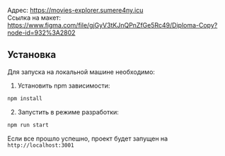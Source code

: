 Адрес: https://movies-explorer.sumere4ny.icu </br>
Ссылка на макет: https://www.figma.com/file/gjGyV3tKJnQPnZfGe5Rc49/Diploma-Copy?node-id=932%3A2802


## Установка
Для запуска на локальной машине необходимо:</br>
1. Установить npm зависимости:</br>
```sh
npm install
```
2. Запустить в режиме разработки:</br>
```sh
npm run start
```
Если все прошло успешно, проект будет запущен на `http://localhost:3001`